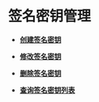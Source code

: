 # 签名密钥管理<a name="apig-zh-api-180713133"></a>

-   **[创建签名密钥](创建签名密钥.md)**  

-   **[修改签名密钥](修改签名密钥.md)**  

-   **[删除签名密钥](删除签名密钥.md)**  

-   **[查询签名密钥列表](查询签名密钥列表.md)**  


